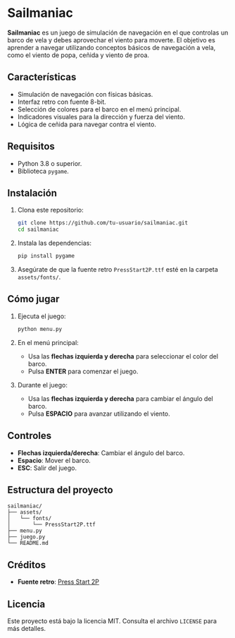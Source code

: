 # Sailmaniac

**Sailmaniac** es un juego de simulación de navegación en el que controlas un barco de vela y debes aprovechar el viento para moverte. El objetivo es aprender a navegar utilizando conceptos básicos de navegación a vela, como el viento de popa, ceñida y viento de proa.

## Características

- Simulación de navegación con físicas básicas.
- Interfaz retro con fuente 8-bit.
- Selección de colores para el barco en el menú principal.
- Indicadores visuales para la dirección y fuerza del viento.
- Lógica de ceñida para navegar contra el viento.

## Requisitos

- Python 3.8 o superior.
- Biblioteca `pygame`.

## Instalación

1. Clona este repositorio:
   ```bash
   git clone https://github.com/tu-usuario/sailmaniac.git
   cd sailmaniac


2. Instala las dependencias:
   ```bash
   pip install pygame
   ```

3. Asegúrate de que la fuente retro `PressStart2P.ttf` esté en la carpeta `assets/fonts/`.

## Cómo jugar

1. Ejecuta el juego:
   ```bash
   python menu.py
   ```

2. En el menú principal:
   - Usa las **flechas izquierda y derecha** para seleccionar el color del barco.
   - Pulsa **ENTER** para comenzar el juego.

3. Durante el juego:
   - Usa las **flechas izquierda y derecha** para cambiar el ángulo del barco.
   - Pulsa **ESPACIO** para avanzar utilizando el viento.

## Controles

- **Flechas izquierda/derecha**: Cambiar el ángulo del barco.
- **Espacio**: Mover el barco.
- **ESC**: Salir del juego.

## Estructura del proyecto

```
sailmaniac/
├── assets/
│   └── fonts/
│       └── PressStart2P.ttf
├── menu.py
├── juego.py
└── README.md
```

## Créditos

- **Fuente retro**: [Press Start 2P](https://www.fontspace.com/press-start-2p-font-19318)

## Licencia

Este proyecto está bajo la licencia MIT. Consulta el archivo `LICENSE` para más detalles.
```